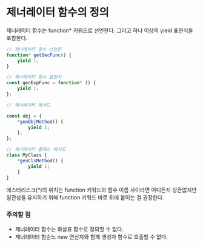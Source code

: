 # 제너레이터 함수의 정의

제너레이터 함수는 function\* 키워드로 선언한다. 그리고 하나 이상의 yield 표현식을 포함한다.

```javascript
// 제너레이터 함수 선언문
function* getDecFunc() {
    yield 1;
}

// 제너레이터 함수 표현식
const genExpFunc = function* () {
    yield 1;
};

// 제너레이터 메서드

const obj = {
    *genObjMethod() {
        yield 1;
    },
};

// 제너레이터 클래스 메서드
class MyClass {
    *genClsMethod() {
        yield 1;
    }
}
```

에스터리스크(\*)의 위치는 function 키워드와 함수 이름 사이라면 어디든지 상관없지만 일관성을 유지하기 위해 function 키워드 바로 뒤에 붙이는 걸 권장한다.

### 주의할 점

-   제너레이터 함수는 화살표 함수로 정의할 수 없다.
-   제너레이터 함순느 new 연산자와 함께 생성자 함수로 호출할 수 없다.
